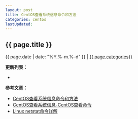 ```yaml
---
layout: post
title: CentOS查看系统信息命令和方法
categories: centos
lastUpdated:
---
```


## {{ page.title }}

{{ page.date | date: "%Y.%-m.%-d" }} | <a href="/archive#{{ page.categories }}">{{ page.categories}}</a>

  



**更新列表：**

*



**参考文章：**

* [CentOS查看系统信息命令和方法][1]
* [CentOS查看系统信息-CentOS查看命令][2]
* [Linux netstat命令详解][3]

[1]: http://www.cnblogs.com/kluan/p/4457889.html
[2]: http://os.51cto.com/art/201408/447963.htm
[3]: http://www.cnblogs.com/ggjucheng/archive/2012/01/08/2316661.html

